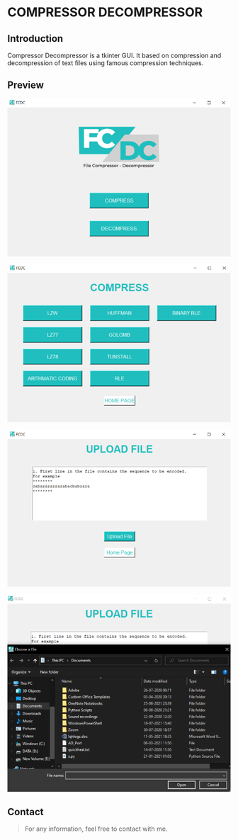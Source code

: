# COMPRESSOR DECOMPRESSOR

## Introduction

Compressor Decompressor is a tkinter GUI. It based on 
compression and decompression of text files using famous compression techniques.

## Preview

![Page-1](/markdown/1.png)

![Page-2](/markdown/2.png)

![Page-3](/markdown/3.png)

![Page-4](/markdown/4.png)

## Contact

> For any information, feel free to contact with me.